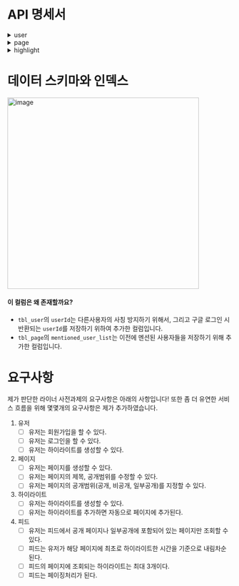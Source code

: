 # API 명세서

<details>
<summary> user</summary>
<div markdown="1">

1. `POST` **회원가입**

   URL :
   `/user`
   <br>
   <br>
   `REQUEST`
   ---
   ```json
   {
    "userId" :12333,
    "nickname" : "조수현테스트테스트",
    "username" : "@05tngus99",
    "password" : "1234"
   }
   ```
   `RESPONSE`
   ---
   사용자가 이미 존재할 경우
   ```json
   {
    "status": "UNPROCESSABLE_ENTITY",
    "message": "사용자가 이미 존재합니다."
   }
   ```
   ---
   정상적인 작동
   ```
   200 Ok
   ```

3. `POST` **로그인**

   URL :
   `/login`
   <br>
   <br>
   `REQUEST`
   ---
   ```json
   {
    "userId" : 12345,
    "password" : "1234"
   }
   ```
   `RESPONSE`
   ---

   존재하지 않는 userId를 입력한 경우
   ```json
   {
    "status": "NOT_FOUND",
    "message": "사용자가 없습니다."
   }
   ```
   ---
   잘못된 비밀번호를 입력한 경우
   ```json
   {
    "status": "UNAUTHORIZED",
    "message": "비밀번호가 틀렸습니다."
   }
   ```
   ---
   정상적인 작동
   ```json
   {
    "accessToken": "eyJhbGciOiJIUzI1NiJ9.eyJ1c2VySWQiOiIxMjM0NSIsImlhdCI6MTY4OTE3ODI0NywiZXhwIjoxNjg5MTgxODQ3fQ.QV1KvxG2GKFcZ3VhR7PU5NLY16LytJpBIZ7dSyjpbUQ",
    "refreshToken": "eyJhbGciOiJIUzI1NiJ9.eyJ1c2VySWQiOiIxMjM0NSIsImlhdCI6MTY4OTE3ODI0NywiZXhwIjoxNjg5MjY0NjQ3fQ.cJ01_yCmky2Y9SsA9_sGqp8okRlodeRyz5ZVjxBaMJg",
    "userId": 12345,
    "nickname": "조수현"
   }
   ```

</div>
</details>

<details>
<summary> page</summary>
<div markdown="1">

1. `POST` **페이지 생성**

   URL :
   `/page`
   <br>
   <br>
   `REQUEST`
   ---
   
   `openStatus`를 `PUBLIC`또는 `PRIVATE`로 하는 경우
   ```json
   {
     "userId": 123,
     "pageUrl": "google.com",
     "title": "보이나?",
     "openStatus": "PUBLIC",
     "mentionedUserName": null
   }
   ```
   ---
   `openStatus`를 `MENTIONED`로 하는 경우
   ```json
   {
     "userId": 123,
     "pageUrl": "google.com",
     "title": "보이나?",
     "openStatus": "MENTIONED",
     "mentionedUserName": "@05tngus,@05tngus95,@05tngus959595"
   }
   ```

   `RESPONSE`
   ---
   
   이미 해당 pageUrl를 저장한 페이지가 있을 경우

   ```json
   {
     "status": "UNPROCESSABLE_ENTITY",
     "message": "페이지가 이미 존재합니다."
   }

   ```
   ---
   `mentionedUserName`에 존재하지 않는 값이 들어갔을 경우
   ```json
   {
    "status": "NOT_FOUND",
    "message": "사용자가 없습니다."
   }
   ```
   ---
   정상적인 작동
   ```

   200 Ok

   ```
3. `PATCH` **페이지 수정**
 
   URL :
   `/page`
   <br>
   <br>
   `REQUEST`
   ---
   
   `openStatus`를 `PUBLIC`또는 `PRIVATE`로 하는 경우
   ```json
   {
    "pageId" : 8,
    "title" : "테스트페이지",
    "openStatus" : "PRIVATE",
    "mentionedUserName" : null

   }
   ```
   ---
   `openStatus`를 `MENTIONED`로 하는 경우
   ```json
   {
    "pageId" : 8,
    "title" : "테스트페이지",
     "title": "보이나?",
     "openStatus": "MENTIONED",
     "mentionedUserName": "@05tngus,@05tngus95,@05tngus959595"
   }
   ```

   `RESPONSE`
   ---
   
   이미 해당 pageUrl를 저장한 페이지가 있을 경우

   ```json
   {
     "status": "UNPROCESSABLE_ENTITY",
     "message": "페이지가 이미 존재합니다."
   }

   ```
   ---
   `mentionedUserName`에 존재하지 않는 값이 들어갔을 경우
   ```json
   {
    "status": "NOT_FOUND",
    "message": "사용자가 없습니다."
   }
   ```
   ---
   정상적인 작동
   ```

   200 Ok

   ```
3. `GET` **해당 페이지 조회**
   
   URL :
   `/page?{pageId}`
   <br>
   <br>
   `RESPONSE`
   ---
   
   `pageId`에 존재하지 않는 값이 들어왔을 경우

   ```json
   {
    "status": "NOT_FOUND",
    "message": "페이지가 없습니다."
   }
   ```
   ---
   정상적인 작동
   ```json
   {
    "nickname": "조수현",
    "username": "@05tngus",
    "pageCreateAt": "Jul 12, 2023",
    "pageId": 3,
    "pageUrl": "google.come",
    "pageTitle": "안보이겠지?",
    "highlights": [
        {
            "highlightId": 2,
            "colorHex": "#ffff8d",
            "text": "dldldlaa"
        }
    ]
   }
   ```
3. `GET` **내가만든 페이지 조회**
   
   URL :
   `/page/my`
   <br>
   <br>
   `REQUEST`
   ---
   
   파라미터로
   
   `page` : Int
   
   `size` : Int

   
   `RESPONSE`
   ---
   
   정상적인 작동
   ```json
   {
    "currentPage": 1,
    "hasMorePage": false,
    "feedList": [
        {
            "nickname": "조수현",
            "username": "@05tngus",
            "pageCreateAt": "Jul 12, 2023",
            "pageId": 4,
            "pageUrl": "google.comaaae",
            "pageTitle": "보이나?",
            "highlights": [
                {
                    "highlightId": 4,
                    "colorHex": "#ffff8d",
                    "text": "다른거추가"
                },
                {
                    "highlightId": 3,
                    "colorHex": "#ffff8d",
                    "text": "dldldlaa"
                }
            ]
        },
        {
            "nickname": "조수현",
            "username": "@05tngus",
            "pageCreateAt": "Jul 12, 2023",
            "pageId": 3,
            "pageUrl": "google.come",
            "pageTitle": "안보이겠지?",
            "highlights": [
                {
                    "highlightId": 2,
                    "colorHex": "#ffff8d",
                    "text": "dldldlaa"
                }
            ]
        },
        {
            "nickname": "조수현",
            "username": "@05tngus",
            "pageCreateAt": "Jul 12, 2023",
            "pageId": 1,
            "pageUrl": "google.com",
            "pageTitle": "테스트페이지",
            "highlights": [
                {
                    "highlightId": 1,
                    "colorHex": "#ffff8d",
                    "text": "dldldl"
                }
            ]
        }
    ]
   }
   ```
5. `GET` **피드보기**

   URL :
   `/page/feed`
   <br>
   <br>
   `REQUEST`
   ---
   
   파라미터로

   `userId` : Long (토큰으로 사용자 정보를 부를 수 있지만 API명세에 필수값이라 추가)
   
   `page` : Int
   
   `size` : Int




   `RESPONSE`
   ---
   

   정상적인 작동
   ```json
   {
    "currentPage": 1,
    "hasMorePage": false,
    "feedList": [
        {
            "nickname": "조수현",
            "username": "@05tngus",
            "pageCreateAt": "Jul 12, 2023",
            "pageId": 4,
            "pageUrl": "google.comaaae",
            "pageTitle": "보이나?",
            "highlights": [
                {
                    "highlightId": 4,
                    "colorHex": "#ffff8d",
                    "text": "다른거추가"
                },
                {
                    "highlightId": 3,
                    "colorHex": "#ffff8d",
                    "text": "dldldlaa"
                }
            ]
        },
        {
            "nickname": "조수현",
            "username": "@05tngus",
            "pageCreateAt": "Jul 12, 2023",
            "pageId": 1,
            "pageUrl": "google.com",
            "pageTitle": "테스트페이지",
            "highlights": [
                {
                    "highlightId": 1,
                    "colorHex": "#ffff8d",
                    "text": "dldldl"
                }
            ]
        }
    ]
   }
   ```
   
</div>
</details>

<details>
<summary> highlight</summary>
<div markdown="1">

1. `POST` **하이라이트 생성**
   
   URL :
   `/highlight`
   <br>
   <br>
   `REQUEST`
   ---
   
      ```json
      {
     "pageUrl": "google.comaaae",
     "colorHex": "#ffff8d",
     "text": "다른거추가"
      }
      ```
   
   `RESPONSE`
   ---
   
   해당 `pageUrl`의 페이지가 저장되어있지 않은 경우
   ```json
   {
     "status": "NOT_FOUND",
     "message": "페이지가 없습니다."
   }
   ```
   ---
   정상적인 작동
   ```
   200 Ok
   ```
3. `PATCH` **하이라이트 수정**

   URL :
   `/highlight`
   <br>
   <br>
   `REQUEST`
   ---
   
      ```json
      {
     "highlightId": 123",
     "colorHex": "#ffff8d",
     "text": "다른거추가"
      }
      ```
   
   `RESPONSE`
   ---
   
   정상적인 작동
   ```
   200 Ok
   ```
5. `DELETE` **하이라이트 삭제**

   URL :
   `/highlight`
   <br>
   <br>
   `REQUEST`
   ---
   
      ```json
      {
     "highlightId": 123
      }
      ```
   
   `RESPONSE`
   ---
   
   정상적인 작동
   ```
   200 Ok
   ```

   
</div>
</details>

# 데이터 스키마와 인덱스

<img width="429" alt="image" src="https://github.com/soohyuneeee/liner-homework-server/assets/80656686/7a6e3391-55a8-4cd8-a645-4051e41de4b6">


#### 이 컬럼은 왜 존재할까요?
- `tbl_user`의 `userId`는 다른사용자의 사칭 방지하기 위해서, 그리고 구글 로그인 시 반환되는 `userId`를 저장하기 위하여 추가한 컬럼입니다.
- `tbl_page`의 `mentioned_user_list`는 이전에 멘션된 사용자들을 저장하기 위해 추가한 컬럼입니다.

# 요구사항
제가 판단한 라이너 사전과제의 요구사항은 아래의 사항입니다!
또한 좀 더 유연한 서비스 흐름을 위해 몇몇개의 요구사항은 제가 추가하였습니다.
1. 유저
    - [ ] 유저는 회원가입을 할 수 있다.
    - [ ] 유저는 로그인을 할 수 있다.
    - [ ] 유저는 하이라이트를 생성할 수 있다.

2. 페이지
    - [ ] 유저는 페이지를 생성할 수 있다.
    - [ ] 유저는 페이지의 제목, 공개범위를 수정할 수 있다.
    - [ ] 유저는 페이지의 공개범위(공개, 비공개, 일부공개)를 지정할 수 있다.
3. 하이라이트
    - [ ] 유저는 하이라이트를 생성할 수 있다.
    - [ ] 유저는 하이라이트를 추가하면 자동으로 페이지에 추가된다.
5. 피드
    - [ ] 유저는 피드에서 공개 페이지나 일부공개에 포함되어 있는 페이지만 조회할 수 있다.
    - [ ] 피드는 유저가 해당 페이지에 최초로 하이라이트한 시간을 기준으로 내림차순 된다.
    - [ ] 피드의 페이지에 조회되는 하이라이트는 최대 3개이다.
    - [ ] 피드는 페이징처리가 된다.
